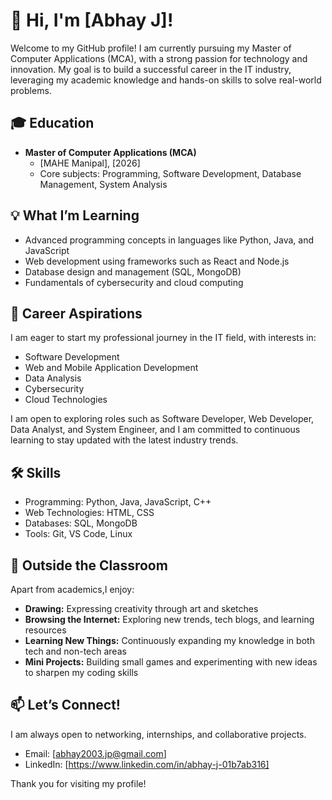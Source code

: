 # 👋 Hi, I'm [Abhay J]!

Welcome to my GitHub profile! I am currently pursuing my Master of Computer Applications (MCA), with a strong passion for technology and innovation. My goal is to build a successful career in the IT industry, leveraging my academic knowledge and hands-on skills to solve real-world problems.

## 🎓 Education

- **Master of Computer Applications (MCA)**
  - [MAHE Manipal], [2026]
  - Core subjects: Programming, Software Development, Database Management, System Analysis

## 💡 What I’m Learning

- Advanced programming concepts in languages like Python, Java, and JavaScript
- Web development using frameworks such as React and Node.js
- Database design and management (SQL, MongoDB)
- Fundamentals of cybersecurity and cloud computing

## 🚀 Career Aspirations

I am eager to start my professional journey in the IT field, with interests in:
- Software Development
- Web and Mobile Application Development
- Data Analysis
- Cybersecurity
- Cloud Technologies

I am open to exploring roles such as Software Developer, Web Developer, Data Analyst, and System Engineer, and I am committed to continuous learning to stay updated with the latest industry trends.

## 🛠️ Skills

- Programming: Python, Java, JavaScript, C++
- Web Technologies: HTML, CSS
- Databases: SQL, MongoDB
- Tools: Git, VS Code, Linux

## 🌱 Outside the Classroom

Apart from academics,I enjoy:
- **Drawing:** Expressing creativity through art and sketches
- **Browsing the Internet:** Exploring new trends, tech blogs, and learning resources
- **Learning New Things:** Continuously expanding my knowledge in both tech and non-tech areas
- **Mini Projects:** Building small games and experimenting with new ideas to sharpen my coding skills

## 📫 Let’s Connect!

I am always open to networking, internships, and collaborative projects.  
- Email: [abhay2003.jp@gmail.com]  
- LinkedIn: [https://www.linkedin.com/in/abhay-j-01b7ab316]

Thank you for visiting my profile!



